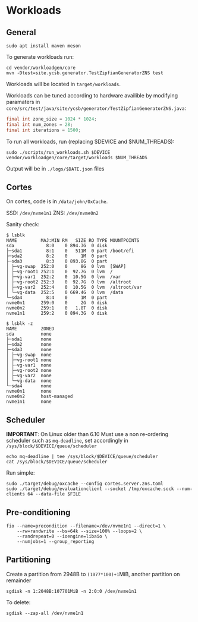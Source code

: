 # Workloads

## General

```shell
sudo apt install maven meson
```

To generate workloads run:

```shell
cd vendor/workloadgen/core
mvn -Dtest=site.ycsb.generator.TestZipfianGeneratorZNS test
```

Workloads will be located in `target/workloads`.

Workloads can be tuned according to hardware availible by modifying paramaters in `core/src/test/java/site/ycsb/generator/TestZipfianGeneratorZNS.java`:

```java
final int zone_size = 1024 * 1024;
final int num_zones = 28;
final int iterations = 1500;
```

To run all workloads, run (replacing $DEVICE and $NUM_THREADS):

```shell
sudo ./scripts/run_workloads.sh $DEVICE vendor/workloadgen/core/target/workloads $NUM_THREADS
```

Output will be in `./logs/$DATE.json` files

## Cortes

On cortes, code is in `/data/john/OxCache`.

SSD: `/dev/nvme1n1`
ZNS: `/dev/nvme0n2`

Sanity check:

```
$ lsblk
NAME         MAJ:MIN RM   SIZE RO TYPE MOUNTPOINTS
sda            8:0    0 894.3G  0 disk
├─sda1         8:1    0   511M  0 part /boot/efi
├─sda2         8:2    0     1M  0 part
├─sda3         8:3    0 893.8G  0 part
│ ├─vg-swap  252:0    0     8G  0 lvm  [SWAP]
│ ├─vg-root1 252:1    0  92.7G  0 lvm  /
│ ├─vg-var1  252:2    0  10.5G  0 lvm  /var
│ ├─vg-root2 252:3    0  92.7G  0 lvm  /altroot
│ ├─vg-var2  252:4    0  10.5G  0 lvm  /altroot/var
│ └─vg-data  252:5    0 669.4G  0 lvm  /data
└─sda4         8:4    0     1M  0 part
nvme0n1      259:0    0     2G  0 disk
nvme0n2      259:1    0   1.8T  0 disk
nvme1n1      259:2    0 894.3G  0 disk
```

```
$ lsblk -z
NAME         ZONED
sda          none
├─sda1       none
├─sda2       none
├─sda3       none
│ ├─vg-swap  none
│ ├─vg-root1 none
│ ├─vg-var1  none
│ ├─vg-root2 none
│ ├─vg-var2  none
│ └─vg-data  none
└─sda4       none
nvme0n1      none
nvme0n2      host-managed
nvme1n1      none
```

## Scheduler

**IMPORTANT**: On Linux older than 6.10 Must use a non re-ordering scheduler such as `mq-deadline`, set accordingly in `/sys/block/$DEVICE/queue/scheduler`

```shell
echo mq-deadline | tee /sys/block/$DEVICE/queue/scheduler
cat /sys/block/$DEVICE/queue/scheduler
```

Run simple:

```shell
sudo ./target/debug/oxcache --config cortes.server.zns.toml
sudo ./target/debug/evaluationclient --socket /tmp/oxcache.sock --num-clients 64 --data-file $FILE
```

## Pre-conditioning

```shell
fio --name=precondition --filename=/dev/nvme1n1 --direct=1 \
    --rw=randwrite --bs=64k --size=100% --loops=2 \
    --randrepeat=0 --ioengine=libaio \
    --numjobs=1 --group_reporting
```

## Partitioning

Create a partition from 2948B to `(1077*100)+1`MiB, another partition on remainder

```shell
sgdisk -n 1:2048B:107701MiB -n 2:0:0 /dev/nvme1n1
```

To delete:

```
sgdisk --zap-all /dev/nvme1n1
```
